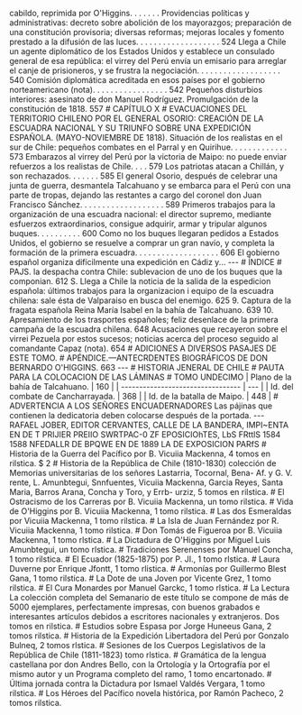 cabildo, reprimida por O'Higgins. . . . . . . Providencias políticas y administrativas: decreto sobre abolición de los mayorazgos; preparación de una constitución provisoria; diversas reformas; mejoras locales y fomento prestado a la difusión de las luces. . . . . . . . . . . . . . . . . . . 524 Llega a Chile un agente diplomático de los Estados Unidos y establece un consulado general de esa república: el virrey del Perú envía un emisario para arreglar el canje de prisioneros, y se frustra la negociación. . . . . . . . . . . . . . . . . . . 540 Comisión diplomática acreditada en esos países por el gobierno norteamericano (nota). . . . . . . . . . . . . . . . . 542 Pequeños disturbios interiores: asesinato de don Manuel Rodríguez. Promulgación de la constitución de 1818. 557 # CAPÍTULO X # EVACUACIONES DEL TERRITORIO CHILENO POR EL GENERAL OSORIO: CREACIÓN DE LA ESCUADRA NACIONAL Y SU TRIUNFO SOBRE UNA EXPEDICIÓN ESPAÑOLA. (MAYO-NOVIEMBRE DE 1818). Situación de los realistas en el sur de Chile: pequeños combates en el Parral y en Quirihue. . . . . . . . . . . . . 573 Embarazos al virrey del Perú por la victoria de Maipo: no puede enviar refuerzos a los realistas de Chile. . . . 579 Los patriotas atacan a Chillán, y son rechazados. . . . . . . 585 El general Osorio, después de celebrar una junta de guerra, desmantela Talcahuano y se embarca para el Perú con una parte de tropas, dejando las restantes a cargo del coronel don Juan Francisco Sánchez. . . . . . . . . . . . . . . . . . . 589 Primeros trabajos para la organización de una escuadra nacional: el director supremo, mediante esfuerzos extraordinarios, consigue adquirir, armar y tripular algunos buques. . . . . . . . . . 600 Como no los buques llegaran pedidos a Estados Unidos, el gobierno se resuelve a comprar un gran navío, y completa la formación de la primera escuadra. . . . . . . . . . . . . . . . . . . 606 El gobierno español organiza difícilmente una expedición en Cádiz y... --- # ÍNDICE # PAJS. la despacha contra Chile: sublevacion de uno de los buques que la componian. 612 S. Llega a Chile la noticia de la salida de la espedicion española: últimos trabajos para la organizacion i equipo de la escuadra chilena: sale ésta de Valparaiso en busca del enemigo. 625 9. Captura de la fragata española Reina María Isabel en la bahía de Talcahuano. 639 10. Apresamiento de los trasportes españoles; feliz desenlace de la primera campaña de la escuadra chilena. 648 Acusaciones que recayeron sobre el virrei Pezuela por estos sucesos; noticias acerca del proceso seguido al comandante Capaz (nota). 654 # ADICIONES A DIVERSOS PASAJES DE ESTE TOMO. # APÉNDICE.—ANTECRDENTES BIOGRÁFICOS DE DON BERNARDO O'HIGGINS. 663 --- # HISTORIA JENERAL DE CHILE # PAUTA PARA LA COLOCACION DE LAS LÁMINAS # TOMO UNDECIMO | Plano de la bahía de Talcahuano. | 160 | | --------------------------------- | --- | | Id. del combate de Cancharrayada. | 368 | | Id. de la batalla de Maipo. | 448 | # ADVERTENCIA A LOS SEÑORES ENCUADERNADORES Las pájinas que contienen la dedicatoria deben colocarse después de la portada. --- RAFAEL JOBER, EDITOR CERVANTES, CALLE DE LA BANDERA, IMPI~ENTA EN DE T PRIJIER PREIIO SWRTPAC-0 ZF EPOSICIOhTES, LbS FRttlS 1584 1588 NFEDALLR DE BPQWE EN DE 1889 LA DE EXPOSICION PARfS # Historia de la Guerra del Pacífico por B. Vicuiia Mackenna, 4 tomos en rilstica. $ 2 # Historia de la República de Chile (1810-1830) colección de Memorias universitarias de los señores Lastarria, Tocornal, Bena- Af. y G. V. rente, L. Amunbtegui, Snnfuentes, Vicuiia Mackenna, Garcia Reyes, Santa Maria, Barros Arana, Concha y Toro, y Errb- urziz, 5 tomos en rilstica. # El Ostracismo de los Carreras por B. Vicuiia Mackenna, un tomo rilstica. # Vida de O'Higgins por B. Vicuiia Mackenna, 1 tomo rilstica. # Las dos Esmeraldas por Vicuiia Mackenna, 1 tomo rilstica. # La Isla de Juan Fernández por R. Vicuiia Mackenna, 1 tomo rilstica. # Don Tomás de Figueroa por B. Vicuiia Mackenna, 1 tomo rlstica. # La Dictadura de O'Higgins por Miguel Luis Amunbtegui, un tomo rlstica. # Tradiciones Serenenses por Manuel Concha, 1 tomo rilstica. # El Ecuador (1825-1875) por P. JI., 1 tomo rlstica. # Laura Duverne por Enrique Jfontt, 1 tomo rlistica. # Armonías por Guillermo Blest Gana, 1 tomo rilstica. # La Dote de una Joven por Vicente Grez, 1 tomo rilstica. # El Cura Monardes por Manuel Garckc, 1 tomo rlstica. # La Lectura La colección completa del Semanario de este título se compone de más de 5000 ejemplares, perfectamente impresas, con buenos grabados e interesantes artículos debidos a escritores nacionales y extranjeros. Dos tomos en rilstica. # Estudios sobre Espasa por Jorge Huneeus Gana, 2 tomos rilstica. # Historia de la Expedición Libertadora del Perú por Gonzalo Bulneq, 2 tomos rlstica. # Sesiones de los Cuerpos Legislativos de la República de Chile (1811-1823) tomo rlstica. # Gramática de la lengua castellana por don Andres Bello, con la Ortología y la Ortografía por el mismo autor y un Programa completo del ramo, 1 tomo encartonado. # Última jornada contra la Dictadura por Ismael Valdés Vergara, 1 tomo rilstica. # Los Héroes del Pacífico novela histórica, por Ramón Pacheco, 2 tomos rilstica.